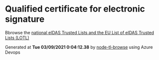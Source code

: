 # Qualified certificate for electronic signature 
 Bbrowse the [national eIDAS Trusted Lists and the EU List of eIDAS Trusted Lists (LOTL)](https://webgate.ec.europa.eu/tl-browser/#/) 
 
 
Generated at **Tue 03/09/2021  0:04:12.38** by [node-tl-browse](https://github.com/ymedlop/node-tl-browser) using Azure Devops 
